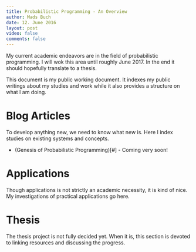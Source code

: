 ```yaml
---
title: Probabilistic Programming - An Overview
author: Mads Buch
date: 12. June 2016
layout: post
video: false
comments: false
---
```


My current academic endeavors are in the field of probabilistic programming. I
will wok this area until roughly June 2017. In the end it should hopefully
translate to a thesis.

This document is my public working document. It indexes my public writings
about my studies and work while it also provides a structure on what I am
doing.

# Blog Articles
To develop anything new, we need to know what new is. Here I index studies
on existing systems and concepts.

* (Genesis of Probabilistic Programming)[#] - Coming very soon!

# Applications
Though applications is not strictly an academic necessity, it is kind
of nice. My investigations of practical applications go here.

# Thesis
The thesis project is not fully decided yet. When it is, this section is
devoted to linking resources and discussing the progress.